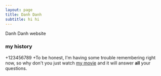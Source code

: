 ```yaml
---
layout: page
title: Danh Danh
subtitle: hi hi 
---
```


Danh Danh website


### my history


+123456789
+To be honest, I'm having some trouble remembering right now, so why don't you just watch [my movie](http://en.wikipedia.org/wiki/The_Princess_Bride_%28film%29) and it will answer **all** your questions.
